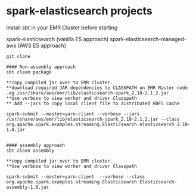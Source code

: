 # spark-elasticsearch projects 

Install sbt in your EMR Cluster before starting

spark-elasticsearch (vanilla ES approach)
spark-elasticsearch-managed-aws (AWS ES approach)

```
git clone 

#### Non-assembly approach
sbt clean package

**copy compiled jar over to EMR cluster.
**download required JAR dependencies to CLASSPATH on EMR Master node .eg /usr/share/aws/emr/lib/elasticsearch-spark_2.10-2.1.2.jar
**Use verbose to view worker and driver Classpath 
** Add --jars to copy local client file to distributed HDFS cache

spark-submit --master=yarn-client --verbose --jars /usr/share/aws/emr/lib/elasticsearch-spark_2.10-2.1.2.jar --class org.apache.spark.examples.streaming.Elasticsearch elasticsearch_2.10-1.0.jar
```
```

#### assembly approach
sbt clean assembly

**copy compiled jar over to EMR cluster.
**Use verbose to view worker and driver Classpath

spark-submit --master=yarn-client  --verbose --class org.apache.spark.examples.streaming.Elasticsearch Elasticsearch-assembly-1.0.jar
```



